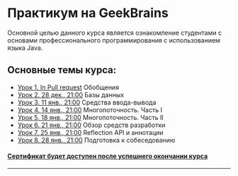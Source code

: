 # Практикум на GeekBrains
Основной целью данного курса является ознакомление студентами с основами профессионального программирования с использованием языка Java.

## Основные темы курса:
* [Урок 1. In Pull request](https://github.com/zurbaevi/Java-Professional-level/pull/1) Обобщения
* [Урок 2. 28 дек., 21:00]() Базы данных
* [Урок 3. 11 янв., 21:00]() Средства ввода-вывода
* [Урок 4. 14 янв., 21:00]() Многопоточность. Часть I
* [Урок 5. 18 янв., 21:00]() Многопоточность. Часть II
* [Урок 6. 21 янв., 21:00]() Обзор средств разработки
* [Урок 7. 25 янв., 21:00]() Reflection API и аннотации
* [Урок 8. 28 янв., 21:00]() Подготовка к собеседованию
#### [Сертификат будет доступен после успешнего окончании курса]()
____
